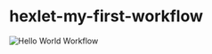 # hexlet-my-first-workflow

![Hello World Workflow](https://github.com/vladislavborovinskiy/hexlet-my-first-workflow/actions/workflows/main.yml/badge.svg)